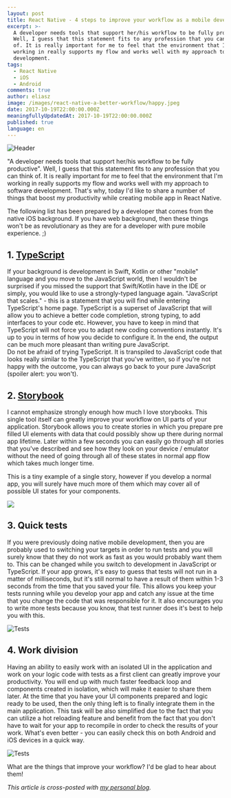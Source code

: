 ```yaml
---
layout: post
title: React Native - 4 steps to improve your workflow as a mobile developer
excerpt: >-
  A developer needs tools that support her/his workflow to be fully productive.
  Well, I guess that this statement fits to any profession that you can think
  of. It is really important for me to feel that the environment that I'm
  working in really supports my flow and works well with my approach to software
  development.
tags:
  - React Native
  - iOS
  - Android
comments: true
author: eliasz
image: /images/react-native-a-better-workflow/happy.jpeg
date: 2017-10-19T22:00:00.000Z
meaningfullyUpdatedAt: 2017-10-19T22:00:00.000Z
published: true
language: en
---
```


![Header](../../static/images/react-native-a-better-workflow/happy.jpeg "")

"A developer needs tools that support her/his workflow to be fully productive". Well, I guess that this statement fits to any profession that you can think of. It is really important for me to feel that the environment that I'm working in really supports my flow and works well with my approach to software development. That's why, today I'd like to share a number of things that boost my productivity while creating mobile app in React Native.

The following list has been prepared by a developer that comes from the native iOS background. If you have web background, then these things won't be as revolutionary as they are for a developer with pure mobile experience. ;)

## 1. [TypeScript](https://www.typescriptlang.org/)
If your background is development in Swift, Kotlin or other "mobile" language and you move to the JavaScript world, then I wouldn't be surprised if you missed the support that Swift/Kotlin have in the IDE or simply, you would like to use a strongly-typed language again. "JavaScript that scales." - this is a statement that you will find while entering TypeScript's home page. TypeScript is a superset of JavaScript that will allow you to achieve a better code completion, strong typing, to add interfaces to your code etc. However, you have to keep in mind that TypeScript will not force you to adapt new coding conventions instantly. It's up to you in terms of how you decide to configure it. In the end, the output can be much more pleasant than writing pure JavaScript.  
Do not be afraid of trying TypeScript. It is transpiled to JavaScript code that looks really similar to the TypeScript that you've written, so if you're not happy with the outcome, you can always go back to your pure JavaScript (spoiler alert: you won't).

## 2. [Storybook](https://github.com/storybooks/storybook)
I cannot emphasize strongly enough how much I love storybooks. This single tool itself can greatly improve your workflow on UI parts of your application. Storybook allows you to create stories in which you prepare pre filled UI elements with data that could possibly show up there during normal app lifetime. Later within a few seconds you can easily go through all stories that you've described and see how they look on your device / emulator without the need of going through all of these states in normal app flow which takes much longer time.

This is a tiny example of a single story, however if you develop a normal app, you will surely have much more of them which may cover all of possible UI states for your components.

![](../../static/images/react-native-a-better-workflow/story.gif "")

## 3. Quick tests

If you were previously doing native mobile development, then you are probably used to switching your targets in order to run tests and you will surely know that they do not work as fast as you would probably want them to. This can be changed while you switch to development in JavaScript or TypeScript. If your app grows, it's easy to guess that tests will not run in a matter of milliseconds, but it's still normal to have a result of them within 1-3 seconds from the time that you saved your file. This allows you keep your tests running while you develop your app and catch any issue at the time that you change the code that was responsible for it. It also encourages you to write more tests because you know, that test runner does it's best to help you with this.

![Tests](../../static/images/react-native-a-better-workflow/tests.gif "")

## 4. Work division

Having an ability to easily work with an isolated UI in the application and work on your logic code with tests as a first client can greatly improve your productivity. You will end up with much faster feedback loop and components created in isolation, which will make it easier to share them later. At the time that you have your UI components prepared and logic ready to be used, then the only thing left is to finally integrate them in the main application. This task will be also simplified due to the fact that you can utilize a hot reloading feature and benefit from the fact that you don't have to wait for your app to recompile in order to check the results of your work. What's even better - you can easily check this on both Android and iOS devices in a quick way.

![Tests](../../static/images/react-native-a-better-workflow/hotreload.gif "")

What are the things that improve your workflow? I'd be glad to hear about them!

*This article is cross-posted with [my personal blog](https://eliaszsawicki.com/).*
